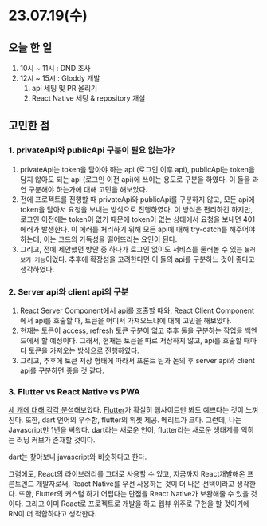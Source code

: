 # 23.07.19(수)

## 오늘 한 일

1. 10시 ~ 11시 : DND 조사
2. 12시 ~ 15시 : Gloddy 개발
   1. api 세팅 및 PR 올리기
   2. React Native 세팅 & repository 개설

## 고민한 점
### 1. privateApi와 publicApi 구분이 필요 없는가?
1. privateApi는 token을 담아야 하는 api (로그인 이후 api), publicApi는 token을 담지 않아도 되는 api (로그인 이전 api)에 쓰이는 용도로 구분을 하였다. 이 둘을 과연 구분해야 하는가에 대해 고민을 해보았다.
2. 전에 프로젝트를 진행할 때 privateApi와 publicApi를 구분하지 않고, 모든 api에 token을 담아서 요청을 보내는 방식으로 진행하였다. 이 방식은 편리하긴 하지만, 로그인 이전에는 token이 없기 때문에 token이 없는 상태에서 요청을 보내면 401 에러가 발생한다. 이 에러를 처리하기 위해 모든 api에 대해 try-catch를 해주어야 하는데, 이는 코드의 가독성을 떨어뜨리는 요인이 된다.
3. 그리고, 전에 제안했던 방안 중 하나가 로그인 없이도 서비스를 둘러볼 수 있는 `둘러보기 기능`이었다. 추후에 확장성을 고려한다면 이 둘의 api를 구분하느 것이 좋다고 생각하였다.

### 2. Server api와 client api의 구분
1. React Server Component에서 api를 호출할 때와, React Client Component에서 api를 호출할 때, 토큰을 어디서 가져오느냐에 대해 고민을 해보았다.
2. 현재는 토큰이 access, refresh 토큰 구분이 없고 추후 둘을 구분하는 작업을 백엔드에서 할 예정이다. 그래서, 현재는 토큰을 따로 저장하지 않고, api를 호출할 때마다 토큰을 가져오는 방식으로 진행하였다.
3. 그리고, 추후에 토큰 저장 형태에 따라서 프론트 팀과 논의 후 server api와 client api를 구분하면 좋을 것 같다.

### 3. Flutter vs React Native vs PWA
[세 개에 대해 각각 분석](https://github.com/gloddy-dev/gloddy-client/discussions/79)해보았다. [Flutter](https://flutter.dev/)가 확실히 웹사이트만 봐도 예쁘다는 것이 느껴진다. 또한, dart 언어의 우수함, flutter의 위젯 제공. 메리트가 크다. 그런데, 나는 Javascript만 1년을 써왔다. dart라는 새로운 언어, flutter라는 새로운 생태계를 익히는 러닝 커브가 존재할 것이다.

dart는 찾아보니 javascript와 비슷하다고 한다. 

그럼에도, React의 라이브러리를 그대로 사용할 수 있고, 지금까지 React개발해온 프론트엔드 개발자로써, React Native를 우선 사용하는 것이 더 나은 선택이라고 생각한다. 또한, Flutter의 커스텀 하기 어렵다는 단점을 React Native가 보완해줄 수 있을 것이다. 그리고 이미 React로 프로젝트로 개발을 하고 웹뷰 위주로 구현을 할 것이기에 RN이 더 적합하다고 생각한다.

